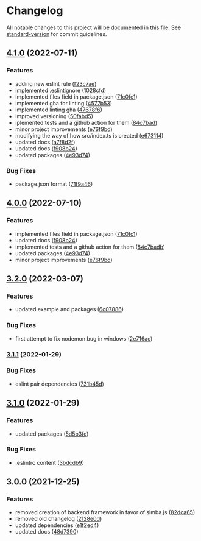 # Changelog

All notable changes to this project will be documented in this file. See [standard-version](https://github.com/conventional-changelog/standard-version) for commit guidelines.

## [4.1.0](https://github.com/AnthonyLzq/typescript-project-generator/compare/v3.2.0...v4.1.0) (2022-07-11)


### Features

* adding new eslint rule ([f23c7ae](https://github.com/AnthonyLzq/typescript-project-generator/commit/f23c7ae6edd39a093d004ff7e936e19cdd08d2b3))
* implemented .eslintignore ([1028cfd](https://github.com/AnthonyLzq/typescript-project-generator/commit/1028cfd56f92b0d289c05e0f555b48873a34850a))
* implemented files field in package.json ([71c0fc1](https://github.com/AnthonyLzq/typescript-project-generator/commit/71c0fc1b63f8897dcd5a9ab0876c15dba2c7f647))
* implemented gha for linting ([4577b53](https://github.com/AnthonyLzq/typescript-project-generator/commit/4577b536128cd794fcbd146460d50aac57f0b3e4))
* implemented linting gha ([47678f6](https://github.com/AnthonyLzq/typescript-project-generator/commit/47678f675d62c381187639473a1cdc96ebb850ad))
* improved versioning ([50fabd5](https://github.com/AnthonyLzq/typescript-project-generator/commit/50fabd559a73e0cc47e4599ade3d79e5ef37b00e))
* iplemented tests and a github action for them ([84c7bad](https://github.com/AnthonyLzq/typescript-project-generator/commit/84c7badb8b873d128b63d000fcebd15b52073aca))
* minor project improvements ([e76f9bd](https://github.com/AnthonyLzq/typescript-project-generator/commit/e76f9bd76a8859b9da62acd1bad3e8e1db763088))
* modifying the way of how src/index.ts is created ([e673114](https://github.com/AnthonyLzq/typescript-project-generator/commit/e6731147167adfd3c6673288c4b731412374300e))
* updated docs ([a7f8d2f](https://github.com/AnthonyLzq/typescript-project-generator/commit/a7f8d2fe11965713212a85aba422c1d0f796f59f))
* updated docs ([f908b24](https://github.com/AnthonyLzq/typescript-project-generator/commit/f908b24f55dff804da417bd902415d9c76c09e55))
* updated packages ([4e93d74](https://github.com/AnthonyLzq/typescript-project-generator/commit/4e93d74ba3d0b7b0b53ef910a8f1fd752f5f66c3))


### Bug Fixes

* package.json format ([71f9a46](https://github.com/AnthonyLzq/typescript-project-generator/commit/71f9a468078bdb26006a95b7f99c57f319012b7c))

## [4.0.0](https://github.com/AnthonyLzq/typescript-project-generator/compare/v3.2.0...v4.0.0) (2022-07-10)

### Features

* implemented files field in package.json ([71c0fc1](https://github.com/AnthonyLzq/typescript-project-generator/commit/71c0fc1b63f8897dcd5a9ab0876c15dba2c7f647))
* updated docs ([f908b24](https://github.com/AnthonyLzq/typescript-project-generator/commit/f908b24f55dff804da417bd902415d9c76c09e55))
* implemented tests and a github action for them ([84c7badb](https://github.com/AnthonyLzq/typescript-project-generator/commit/84c7badb8b873d128b63d000fcebd15b52073aca))
* updated packages ([4e93d74](https://github.com/AnthonyLzq/typescript-project-generator/commit/4e93d74ba3d0b7b0b53ef910a8f1fd752f5f66c3))
* minor project improvements ([e76f9bd](https://github.com/AnthonyLzq/typescript-project-generator/commit/e76f9bd76a8859b9da62acd1bad3e8e1db763088))

## [3.2.0](https://github.com/AnthonyLzq/typescript-project-generator/compare/v3.1.1...v3.2.0) (2022-03-07)


### Features

* updated example and packages ([6c07886](https://github.com/AnthonyLzq/typescript-project-generator/commit/6c0788689d0e9a18d6b6449098f16d2943085bb9))


### Bug Fixes

* first attempt to fix nodemon bug in windows ([2e716ac](https://github.com/AnthonyLzq/typescript-project-generator/commit/2e716ac4593c38b9647634671513867a4fe9398a))

### [3.1.1](https://github.com/AnthonyLzq/typescript-project-generator/compare/v3.1.0...v3.1.1) (2022-01-29)


### Bug Fixes

* eslint pair dependencies ([731b45d](https://github.com/AnthonyLzq/typescript-project-generator/commit/731b45d5b5351196252eeb3159fedf9ad5b0a1e8))

## [3.1.0](https://github.com/AnthonyLzq/typescript-project-generator/compare/v3.0.0...v3.1.0) (2022-01-29)


### Features

* updated packages ([5d5b3fe](https://github.com/AnthonyLzq/typescript-project-generator/commit/5d5b3fea15ca2f5967191ed7c5acc2794f85dff9))


### Bug Fixes

* .eslintrc content ([3bdcdb9](https://github.com/AnthonyLzq/typescript-project-generator/commit/3bdcdb92af111b0ef74dd53c7f4a066044563768))

## 3.0.0 (2021-12-25)


### Features

* removed creation of backend framework in favor of simba.js ([82dca65](https://github.com/AnthonyLzq/typescript-project-generator/commit/82dca65adc499a75a79fef97f88073c76579680b))
* removed old changelog ([2128e0d](https://github.com/AnthonyLzq/typescript-project-generator/commit/2128e0d534f0b72784a7e08c9ca132f5a4ec7d11))
* updated dependencies ([e1f2ed4](https://github.com/AnthonyLzq/typescript-project-generator/commit/e1f2ed40eaf18b5c6e389af9ade052ea9d05e5d7))
* updated docs ([48d7390](https://github.com/AnthonyLzq/typescript-project-generator/commit/48d7390b198cda734197cae415d0bc42511aa6c5))
